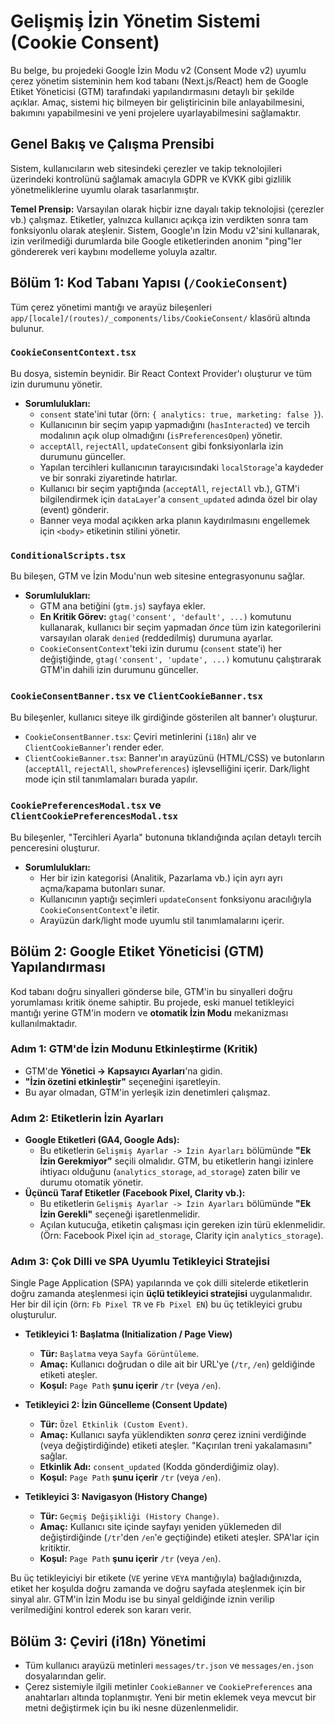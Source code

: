 # Gelişmiş İzin Yönetim Sistemi (Cookie Consent)

Bu belge, bu projedeki Google İzin Modu v2 (Consent Mode v2) uyumlu çerez yönetim sisteminin hem kod tabanı (Next.js/React) hem de Google Etiket Yöneticisi (GTM) tarafındaki yapılandırmasını detaylı bir şekilde açıklar. Amaç, sistemi hiç bilmeyen bir geliştiricinin bile anlayabilmesini, bakımını yapabilmesini ve yeni projelere uyarlayabilmesini sağlamaktır.

## Genel Bakış ve Çalışma Prensibi

Sistem, kullanıcıların web sitesindeki çerezler ve takip teknolojileri üzerindeki kontrolünü sağlamak amacıyla GDPR ve KVKK gibi gizlilik yönetmeliklerine uyumlu olarak tasarlanmıştır.

**Temel Prensip:** Varsayılan olarak hiçbir izne dayalı takip teknolojisi (çerezler vb.) çalışmaz. Etiketler, yalnızca kullanıcı açıkça izin verdikten sonra tam fonksiyonlu olarak ateşlenir. Sistem, Google'ın İzin Modu v2'sini kullanarak, izin verilmediği durumlarda bile Google etiketlerinden anonim "ping"ler göndererek veri kaybını modelleme yoluyla azaltır.

## Bölüm 1: Kod Tabanı Yapısı (`/CookieConsent`)

Tüm çerez yönetimi mantığı ve arayüz bileşenleri `app/[locale]/(routes)/_components/libs/CookieConsent/` klasörü altında bulunur.

### `CookieConsentContext.tsx`
Bu dosya, sistemin beynidir. Bir React Context Provider'ı oluşturur ve tüm izin durumunu yönetir.
*   **Sorumlulukları:**
    *   `consent` state'ini tutar (örn: `{ analytics: true, marketing: false }`).
    *   Kullanıcının bir seçim yapıp yapmadığını (`hasInteracted`) ve tercih modalının açık olup olmadığını (`isPreferencesOpen`) yönetir.
    *   `acceptAll`, `rejectAll`, `updateConsent` gibi fonksiyonlarla izin durumunu günceller.
    *   Yapılan tercihleri kullanıcının tarayıcısındaki `localStorage`'a kaydeder ve bir sonraki ziyaretinde hatırlar.
    *   Kullanıcı bir seçim yaptığında (`acceptAll`, `rejectAll` vb.), GTM'i bilgilendirmek için `dataLayer`'a `consent_updated` adında özel bir olay (event) gönderir.
    *   Banner veya modal açıkken arka planın kaydırılmasını engellemek için `<body>` etiketinin stilini yönetir.

### `ConditionalScripts.tsx`
Bu bileşen, GTM ve İzin Modu'nun web sitesine entegrasyonunu sağlar.
*   **Sorumlulukları:**
    *   GTM ana betiğini (`gtm.js`) sayfaya ekler.
    *   **En Kritik Görev:** `gtag('consent', 'default', ...)` komutunu kullanarak, kullanıcı bir seçim yapmadan *önce* tüm izin kategorilerini varsayılan olarak `denied` (reddedilmiş) durumuna ayarlar.
    *   `CookieConsentContext`'teki izin durumu (`consent` state'i) her değiştiğinde, `gtag('consent', 'update', ...)` komutunu çalıştırarak GTM'in dahili izin durumunu günceller.

### `CookieConsentBanner.tsx` ve `ClientCookieBanner.tsx`
Bu bileşenler, kullanıcı siteye ilk girdiğinde gösterilen alt banner'ı oluşturur.
*   `CookieConsentBanner.tsx`: Çeviri metinlerini (`i18n`) alır ve `ClientCookieBanner`'ı render eder.
*   `ClientCookieBanner.tsx`: Banner'ın arayüzünü (HTML/CSS) ve butonların (`acceptAll`, `rejectAll`, `showPreferences`) işlevselliğini içerir. Dark/light mode için stil tanımlamaları burada yapılır.

### `CookiePreferencesModal.tsx` ve `ClientCookiePreferencesModal.tsx`
Bu bileşenler, "Tercihleri Ayarla" butonuna tıklandığında açılan detaylı tercih penceresini oluşturur.
*   **Sorumlulukları:**
    *   Her bir izin kategorisi (Analitik, Pazarlama vb.) için ayrı ayrı açma/kapama butonları sunar.
    *   Kullanıcının yaptığı seçimleri `updateConsent` fonksiyonu aracılığıyla `CookieConsentContext`'e iletir.
    *   Arayüzün dark/light mode uyumlu stil tanımlamalarını içerir.

## Bölüm 2: Google Etiket Yöneticisi (GTM) Yapılandırması

Kod tabanı doğru sinyalleri gönderse bile, GTM'in bu sinyalleri doğru yorumlaması kritik öneme sahiptir. Bu projede, eski manuel tetikleyici mantığı yerine GTM'in modern ve **otomatik İzin Modu** mekanizması kullanılmaktadır.

### Adım 1: GTM'de İzin Modunu Etkinleştirme (Kritik)
*   GTM'de **Yönetici -> Kapsayıcı Ayarları**'na gidin.
*   **"İzin özetini etkinleştir"** seçeneğini işaretleyin.
*   Bu ayar olmadan, GTM'in yerleşik izin denetimleri çalışmaz.

### Adım 2: Etiketlerin İzin Ayarları
*   **Google Etiketleri (GA4, Google Ads):**
    *   Bu etiketlerin `Gelişmiş Ayarlar -> İzin Ayarları` bölümünde **"Ek İzin Gerekmiyor"** seçili olmalıdır. GTM, bu etiketlerin hangi izinlere ihtiyacı olduğunu (`analytics_storage`, `ad_storage`) zaten bilir ve durumu otomatik yönetir.
*   **Üçüncü Taraf Etiketler (Facebook Pixel, Clarity vb.):**
    *   Bu etiketlerin `Gelişmiş Ayarlar -> İzin Ayarları` bölümünde **"Ek İzin Gerekli"** seçeneği işaretlenmelidir.
    *   Açılan kutucuğa, etiketin çalışması için gereken izin türü eklenmelidir. (Örn: Facebook Pixel için `ad_storage`, Clarity için `analytics_storage`).

### Adım 3: Çok Dilli ve SPA Uyumlu Tetikleyici Stratejisi
Single Page Application (SPA) yapılarında ve çok dilli sitelerde etiketlerin doğru zamanda ateşlenmesi için **üçlü tetikleyici stratejisi** uygulanmalıdır. Her bir dil için (örn: `Fb Pixel TR` ve `Fb Pixel EN`) bu üç tetikleyici grubu oluşturulur.

*   **Tetikleyici 1: Başlatma (Initialization / Page View)**
    *   **Tür:** `Başlatma` veya `Sayfa Görüntüleme`.
    *   **Amaç:** Kullanıcı doğrudan o dile ait bir URL'ye (`/tr`, `/en`) geldiğinde etiketi ateşler.
    *   **Koşul:** `Page Path` **şunu içerir** `/tr` (veya `/en`).

*   **Tetikleyici 2: İzin Güncelleme (Consent Update)**
    *   **Tür:** `Özel Etkinlik (Custom Event)`.
    *   **Amaç:** Kullanıcı sayfa yüklendikten *sonra* çerez iznini verdiğinde (veya değiştirdiğinde) etiketi ateşler. "Kaçırılan treni yakalamasını" sağlar.
    *   **Etkinlik Adı:** `consent_updated` (Kodda gönderdiğimiz olay).
    *   **Koşul:** `Page Path` **şunu içerir** `/tr` (veya `/en`).

*   **Tetikleyici 3: Navigasyon (History Change)**
    *   **Tür:** `Geçmiş Değişikliği (History Change)`.
    *   **Amaç:** Kullanıcı site içinde sayfayı yeniden yüklemeden dil değiştirdiğinde (`/tr`'den `/en`'e geçtiğinde) etiketi ateşler. SPA'lar için kritiktir.
    *   **Koşul:** `Page Path` **şunu içerir** `/tr` (veya `/en`).

Bu üç tetikleyiciyi bir etikete (`VE` yerine `VEYA` mantığıyla) bağladığınızda, etiket her koşulda doğru zamanda ve doğru sayfada ateşlenmek için bir sinyal alır. GTM'in İzin Modu ise bu sinyal geldiğinde iznin verilip verilmediğini kontrol ederek son kararı verir.

## Bölüm 3: Çeviri (i18n) Yönetimi
*   Tüm kullanıcı arayüzü metinleri `messages/tr.json` ve `messages/en.json` dosyalarından gelir.
*   Çerez sistemiyle ilgili metinler `CookieBanner` ve `CookiePreferences` ana anahtarları altında toplanmıştır. Yeni bir metin eklemek veya mevcut bir metni değiştirmek için bu iki nesne düzenlenmelidir. 